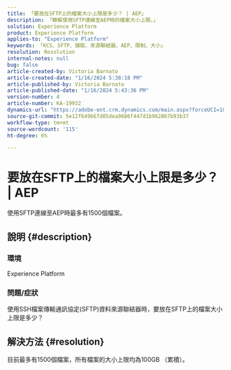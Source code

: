 ```yaml
---
title: 「要放在SFTP上的檔案大小上限是多少？ | AEP」
description: 「瞭解使用SFTP連線至AEP時的檔案大小上限。」
solution: Experience Platform
product: Experience Platform
applies-to: "Experience Platform"
keywords: 「KCS、SFTP、擷取、來源聯結器、AEP、限制、大小」
resolution: Resolution
internal-notes: null
bug: false
article-created-by: Victoria Barnato
article-created-date: "1/16/2024 5:38:18 PM"
article-published-by: Victoria Barnato
article-published-date: "1/16/2024 5:43:36 PM"
version-number: 4
article-number: KA-19932
dynamics-url: "https://adobe-ent.crm.dynamics.com/main.aspx?forceUCI=1&pagetype=entityrecord&etn=knowledgearticle&id=a0794a08-96b4-ee11-a569-6045bd006704"
source-git-commit: 5e12f649b67d05dea9686f447d1b962867b93b37
workflow-type: tm+mt
source-wordcount: '115'
ht-degree: 6%

---
```


# 要放在SFTP上的檔案大小上限是多少？ | AEP


使用SFTP連線至AEP時最多有1500個檔案。

## 說明 {#description}


### <b>環境</b>

Experience Platform



### <b>問題/症狀</b>

使用SSH檔案傳輸通訊協定(SFTP)資料來源聯結器時，要放在SFTP上的檔案大小上限是多少？


## 解決方法 {#resolution}

目前最多有1500個檔案，所有檔案的大小上限均為100GB （累積）。